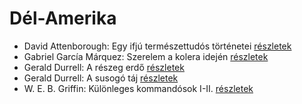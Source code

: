 # Dél-Amerika

- David Attenborough: Egy ifjú természettudós történetei [részletek](../_details/David%20Attenborough.md#id_1449)
- Gabriel García Márquez: Szerelem a kolera idején [részletek](../_details/Gabriel%20Garc%C3%ADa%20M%C3%A1rquez.md#id_342)
- Gerald Durrell: A részeg erdő [részletek](../_details/Gerald%20Durrell.md#id_878)
- Gerald Durrell: A susogó táj [részletek](../_details/Gerald%20Durrell.md#id_871)
- W. E. B. Griffin: Különleges kommandósok I-II. [részletek](../_details/W.%20E.%20B.%20Griffin.md#id_321)